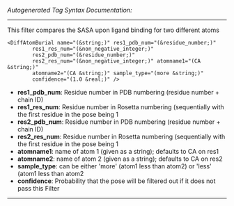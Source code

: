 _Autogenerated Tag Syntax Documentation:_

---
This filter compares the SASA upon ligand binding for two different atoms

```
<DiffAtomBurial name="(&string;)" res1_pdb_num="(&residue_number;)"
        res1_res_num="(&non_negative_integer;)"
        res2_pdb_num="(&residue_number;)"
        res2_res_num="(&non_negative_integer;)" atomname1="(CA &string;)"
        atomname2="(CA &string;)" sample_type="(more &string;)"
        confidence="(1.0 &real;)" />
```

-   **res1_pdb_num**: Residue number in PDB numbering (residue number + chain ID)
-   **res1_res_num**: Residue number in Rosetta numbering (sequentially with the first residue in the pose being 1
-   **res2_pdb_num**: Residue number in PDB numbering (residue number + chain ID)
-   **res2_res_num**: Residue number in Rosetta numbering (sequentially with the first residue in the pose being 1
-   **atomname1**: name of atom 1 (given as a string); defaults to CA on res1
-   **atomname2**: name of atom 2 (given as a string); defaults to CA on res2
-   **sample_type**: can be either 'more' (atom1 less than atom2) or 'less' (atom1 less than atom2
-   **confidence**: Probability that the pose will be filtered out if it does not pass this Filter

---
